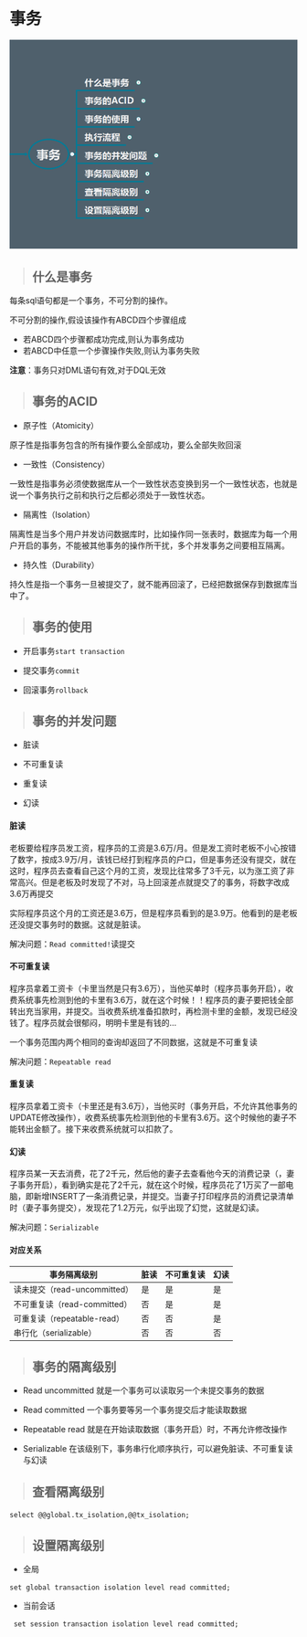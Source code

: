 


# 事务

![](imgs/1.png)

> ## 什么是事务

每条sql语句都是一个事务，不可分割的操作。

不可分割的操作,假设该操作有ABCD四个步骤组成

- 若ABCD四个步骤都成功完成,则认为事务成功
- 若ABCD中任意一个步骤操作失败,则认为事务失败

**注意**：事务只对DML语句有效,对于DQL无效


> ## 事务的ACID

- 原子性（Atomicity）

原子性是指事务包含的所有操作要么全部成功，要么全部失败回滚

- 一致性（Consistency）

一致性是指事务必须使数据库从一个一致性状态变换到另一个一致性状态，也就是说一个事务执行之前和执行之后都必须处于一致性状态。

- 隔离性（Isolation）

隔离性是当多个用户并发访问数据库时，比如操作同一张表时，数据库为每一个用户开启的事务，不能被其他事务的操作所干扰，多个并发事务之间要相互隔离。

- 持久性（Durability）

持久性是指一个事务一旦被提交了，就不能再回滚了，已经把数据保存到数据库当中了。

> ## 事务的使用

- 开启事务`start transaction`

- 提交事务`commit`

- 回滚事务`rollback`

> ## 事务的并发问题

- 脏读

- 不可重复读

- 重复读

- 幻读

#### 脏读

老板要给程序员发工资，程序员的工资是3.6万/月。但是发工资时老板不小心按错了数字，按成3.9万/月，该钱已经打到程序员的户口，但是事务还没有提交，就在这时，程序员去查看自己这个月的工资，发现比往常多了3千元，以为涨工资了非常高兴。但是老板及时发现了不对，马上回滚差点就提交了的事务，将数字改成3.6万再提交

实际程序员这个月的工资还是3.6万，但是程序员看到的是3.9万。他看到的是老板还没提交事务时的数据。这就是脏读。


解决问题：`Read committed!`读提交

#### 不可重复读

程序员拿着工资卡（卡里当然是只有3.6万），当他买单时（程序员事务开启），收费系统事先检测到他的卡里有3.6万，就在这个时候！！程序员的妻子要把钱全部转出充当家用，并提交。当收费系统准备扣款时，再检测卡里的金额，发现已经没钱了。程序员就会很郁闷，明明卡里是有钱的…

一个事务范围内两个相同的查询却返回了不同数据，这就是不可重复读

解决问题：`Repeatable read`

#### 重复读

程序员拿着工资卡（卡里还是有3.6万），当他买时（事务开启，不允许其他事务的UPDATE修改操作），收费系统事先检测到他的卡里有3.6万。这个时候他的妻子不能转出金额了。接下来收费系统就可以扣款了。

#### 幻读

程序员某一天去消费，花了2千元，然后他的妻子去查看他今天的消费记录（，妻子事务开启），看到确实是花了2千元，就在这个时候，程序员花了1万买了一部电脑，即新增INSERT了一条消费记录，并提交。当妻子打印程序员的消费记录清单时（妻子事务提交），发现花了1.2万元，似乎出现了幻觉，这就是幻读。

解决问题：`Serializable`

#### 对应关系

|  事务隔离级别 |脏读   | 不可重复读  |  幻读 |
| ------------ | ------------ | ------------ | ------------ |
|  读未提交（read-uncommitted） | 是  |是   |是   |
| 不可重复读（read-committed）  | 否  |是   |是   |
|  可重复读（repeatable-read） |  否|  否 | 是  |
|  串行化（serializable） |   否| 否  |否   |


> ## 事务的隔离级别

- Read uncommitted 就是一个事务可以读取另一个未提交事务的数据

- Read committed 一个事务要等另一个事务提交后才能读取数据

- Repeatable read 就是在开始读取数据（事务开启）时，不再允许修改操作

- Serializable  在该级别下，事务串行化顺序执行，可以避免脏读、不可重复读与幻读

> ## 查看隔离级别

`select @@global.tx_isolation,@@tx_isolation;`

> ## 设置隔离级别

- 全局
```
set global transaction isolation level read committed; 
```
- 当前会话
```
 set session transaction isolation level read committed;
```
